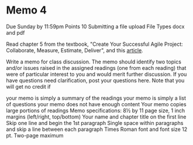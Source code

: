 # Memo 4

Due Sunday by 11:59pm
Points 10
Submitting a file upload
File Types docx and pdf

Read chapter 5 from the textbook, "Create Your Successful Agile Project: Collaborate, Measure, Estimate, Deliver", and this [article](https://www.scrum.org/resources/blog/managing-risk).

Write a memo for class discussion. The memo should identify two topics and/or issues raised in the assigned readings (one from each reading) that were of particular interest to you and would merit further discussion.  If you have questions need clarification, post your questions here. Note that you will get no credit if

your memo is simply a summary of the readings
your memo is simply a list of questions
your memo does not have enough content
Your memo copies large portions of readings
Memo specifications:
8½ by 11 page size, 1 inch margins (left/right, top/bottom)
Your name and chapter title on the first line
Skip one line and begin the 1st paragraph
Single space within paragraphs and skip a line between each paragraph
Times Roman font and font size 12 pt.
Two-page maximum